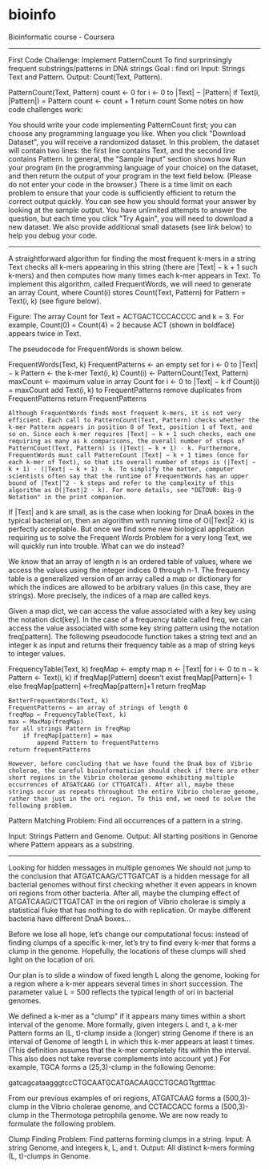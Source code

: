 # bioinfo
Bioinformatic course - Coursera

----------------------------------------------------------------------
First Code Challenge: Implement PatternCount
    To find surprinsingly frequent substrings/patterns in DNA strings 
    Goal : find ori
    Input: Strings Text and Pattern.
     Output: Count(Text, Pattern).

PatternCount(Text, Pattern)
  count ← 0
  for i ← 0 to |Text| − |Pattern|
    if Text(i, |Pattern|) = Pattern
      count ← count + 1
  return count
Some notes on how code challenges work:

You should write your code implementing PatternCount first; you can choose any programming language you like.
When you click "Download Dataset", you will receive a randomized dataset. In this problem, the dataset will contain two lines: the first line contains Text, and the second line contains Pattern. In general, the "Sample Input" section shows how 
Run your program (in the programming language of your choice) on the dataset, and then return the output of your program in the text field below. (Please do not enter your code in the browser.)
There is a time limit on each problem to ensure that your code is sufficiently efficient to return the correct output quickly.
You can see how you should format your answer by looking at the sample output.
You have unlimited attempts to answer the question, but each time you click "Try Again", you will need to download a new dataset.
We also provide additional small datasets (see link below) to help you debug your code.


------------------------------------------------------------------------
A straightforward algorithm for finding the most frequent k-mers in a string Text checks all k-mers appearing in this string (there are |Text| − k + 1 such k-mers) and then computes how many times each k-mer appears in Text. To implement this algorithm, called FrequentWords, we will need to generate an array Count, where Count(i) stores Count(Text, Pattern) for Pattern = Text(i, k) (see figure below).



Figure: The array Count for Text = ACTGACTCCCACCCC and k = 3. For example, Count(0) = Count(4) = 2 because ACT (shown in boldface) appears twice in Text.

The pseudocode for FrequentWords is shown below.

FrequentWords(Text, k)
    FrequentPatterns ← an empty set
    for i ← 0 to |Text| − k
        Pattern ← the k-mer Text(i, k)
        Count(i) ← PatternCount(Text, Pattern)
    maxCount ← maximum value in array Count
    for i ← 0 to |Text| − k
        if Count(i) = maxCount
            add Text(i, k) to FrequentPatterns
    remove duplicates from FrequentPatterns
    return FrequentPatterns

    Although FrequentWords finds most frequent k-mers, it is not very efficient. Each call to PatternCount(Text, Pattern) checks whether the k-mer Pattern appears in position 0 of Text, position 1 of Text, and so on. Since each k-mer requires |Text| − k + 1 such checks, each one requiring as many as k comparisons, the overall number of steps of PatternCount(Text, Pattern) is (|Text| − k + 1) · k. Furthermore, FrequentWords must call PatternCount |Text| − k + 1 times (once for each k-mer of Text), so that its overall number of steps is (|Text| − k + 1) · (|Text| − k + 1) · k. To simplify the matter, computer scientists often say that the runtime of FrequentWords has an upper bound of |Text|^2 · k steps and refer to the complexity of this algorithm as O(|Text|2 · k). For more details, see "DETOUR: Big-O Notation" in the print companion.

If |Text| and k are small, as is the case when looking for DnaA boxes in the typical bacterial ori, then an algorithm with running time of O(|Text|2 · k) is perfectly acceptable. But once we find some new biological application requiring us to solve the Frequent Words Problem for a very long Text, we will quickly run into trouble. What can we do instead?

We know that an array of length n is an ordered table of values, where we access the values using the integer indices 0 through n-1. The frequency table is a generalized version of an array called a map or dictionary for which the indices are allowed to be arbitrary values (in this case, they are strings). More precisely, the indices of a map are called keys.

Given a map dict, we can access the value associated with a key key using the notation dict[key]. In the case of a frequency table called freq, we can access the value associated with some key string pattern using the notation freq[pattern]. The following pseudocode function takes a string text and an integer k as input and returns their frequency table as a map of string keys to integer values.

FrequencyTable(Text, k)
    freqMap ← empty map
    n ← |Text|
    for i ← 0 to n − k
        Pattern ← Text(i, k)
        if freqMap[Pattern] doesn't exist
            freqMap[Pattern]← 1
        else
           freqMap[pattern] ←freqMap[pattern]+1 
    return freqMap

    BetterFrequentWords(Text, k)
    FrequentPatterns ← an array of strings of length 0
    freqMap ← FrequencyTable(Text, k)
    max ← MaxMap(freqMap)
    for all strings Pattern in freqMap
        if freqMap[pattern] = max
            append Pattern to frequentPatterns
    return frequentPatterns

    However, before concluding that we have found the DnaA box of Vibrio cholerae, the careful bioinformatician should check if there are other short regions in the Vibrio cholerae genome exhibiting multiple occurrences of ATGATCAAG (or CTTGATCAT). After all, maybe these strings occur as repeats throughout the entire Vibrio cholerae genome, rather than just in the ori region. To this end, we need to solve the following problem.

Pattern Matching Problem: Find all occurrences of a pattern in a string.

Input: Strings Pattern and Genome.
Output: All starting positions in Genome where Pattern appears as a substring.

-----------------------------------------------------------------------
Looking for hidden messages in multiple genomes
We should not jump to the conclusion that ATGATCAAG/CTTGATCAT is a hidden message for all bacterial genomes without first checking whether it even appears in known ori regions from other bacteria. After all, maybe the clumping effect of ATGATCAAG/CTTGATCAT in the ori region of Vibrio cholerae is simply a statistical fluke that has nothing to do with replication. Or maybe different bacteria have different DnaA boxes…

Before we lose all hope, let’s change our computational focus: instead of finding clumps of a specific k-mer, let’s try to find every k-mer that forms a clump in the genome. Hopefully, the locations of these clumps will shed light on the location of ori.

Our plan is to slide a window of fixed length L along the genome, looking for a region where a k-mer appears several times in short succession. The parameter value L = 500 reflects the typical length of ori in bacterial genomes.

We defined a k-mer as a "clump" if it appears many times within a short interval of the genome. More formally, given integers L and t, a k-mer Pattern forms an (L, t)-clump inside a (longer) string Genome if there is an interval of Genome of length L in which this k-mer appears at least t times. (This definition assumes that the k-mer completely fits within the interval. This also does not take reverse complements into account yet.) For example, TGCA forms a (25,3)-clump in the following Genome:

gatcagcataagggtccCTGCAATGCATGACAAGCCTGCAGTtgttttac

From our previous examples of ori regions, ATGATCAAG forms a (500,3)-clump in the Vibrio cholerae genome, and CCTACCACC forms a (500,3)-clump in the Thermotoga petrophila genome. We are now ready to formulate the following problem.

Clump Finding Problem: Find patterns forming clumps in a string.
     Input: A string Genome, and integers k, L, and t.
     Output: All distinct k-mers forming (L, t)-clumps in Genome.